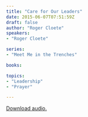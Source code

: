 ```yaml
---
title: "Care for Our Leaders"
date: 2015-06-07T07:51:59Z
draft: false
author: "Roger Cloete"
speakers:
- "Roger Cloete"

series:
- "Meet Me in the Trenches"

books:

topics:
- "Leadership"
- "Prayer"

---
```

[Download audio.](https://s3-eu-west-1.amazonaws.com/renownchurch/sermons/2015/06/2015-06-07_CareForOurLeaders.mp3)